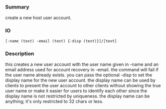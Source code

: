 ### Summary ###

create a new host user account.

### IO ###

```[-name (text) -email (text) {-disp (text)}]/[text]```

### Description ###

this creates a new user account with the user name given in -name and an email address used for account recovery in -email. the command will fail if the user name already exists. you can pass the optional -disp to set the display name for the new user account. the display name can be used by clients to present the user account to other clients without showing the true user name or make it easier for users to identify each other since the display name is not restricted by uniqueness. the display name can be anything; it's only restricted to 32 chars or less.